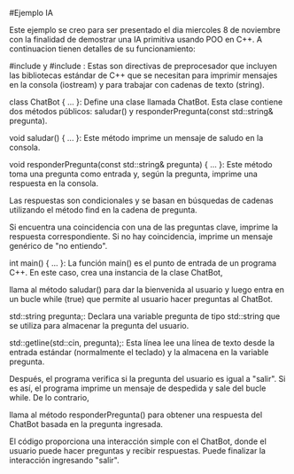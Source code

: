 #Ejemplo IA

Este ejemplo se creo para ser presentado el dia miercoles 8 de noviembre con la finalidad de 
demostrar una IA primitiva usando POO en C++.
A continuacion tienen detalles de su funcionamiento:

#include <iostream> y #include <string>: Estas son directivas de preprocesador que incluyen las bibliotecas estándar de C++ que se necesitan para imprimir mensajes en la consola (iostream) y para trabajar con cadenas de texto (string).

class ChatBot { ... }: Define una clase llamada ChatBot. Esta clase contiene dos métodos públicos: saludar() y responderPregunta(const std::string& pregunta).

void saludar() { ... }: Este método imprime un mensaje de saludo en la consola.

void responderPregunta(const std::string& pregunta) { ... }: Este método toma una pregunta como entrada y, según la pregunta, imprime una respuesta en la consola.

Las respuestas son condicionales y se basan en búsquedas de cadenas utilizando el método find en la cadena de pregunta.

Si encuentra una coincidencia con una de las preguntas clave, imprime la respuesta correspondiente. Si no hay coincidencia, imprime un mensaje genérico de "no entiendo".

int main() { ... }: La función main() es el punto de entrada de un programa C++. En este caso, crea una instancia de la clase ChatBot,

llama al método saludar() para dar la bienvenida al usuario y luego entra en un bucle while (true) que permite al usuario hacer preguntas al ChatBot.

std::string pregunta;: Declara una variable pregunta de tipo std::string que se utiliza para almacenar la pregunta del usuario.

std::getline(std::cin, pregunta);: Esta línea lee una línea de texto desde la entrada estándar (normalmente el teclado) y la almacena en la variable pregunta.

Después, el programa verifica si la pregunta del usuario es igual a "salir". Si es así, el programa imprime un mensaje de despedida y sale del bucle while. De lo contrario,

llama al método responderPregunta() para obtener una respuesta del ChatBot basada en la pregunta ingresada.

El código proporciona una interacción simple con el ChatBot, donde el usuario puede hacer preguntas y recibir respuestas. Puede finalizar la interacción ingresando "salir".
